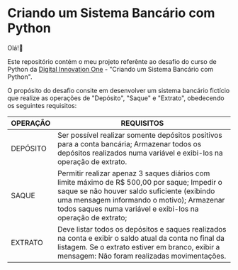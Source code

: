 # Criando um Sistema Bancário com Python
Olá!👋

Este repositório contém o meu projeto referênte ao desafio do curso de Python da [Digital Innovation One](https://web.digitalinnovation.one/home) - "Criando um Sistema Bancário com Python".

O propósito do desafio consite em desenvolver um sistema bancário fictício que realize as operações de "Depósito", "Saque" e "Extrato", obedecendo os seguintes requisitos:

| OPERAÇÃO | REQUISITOS |
| -------- | ------ |
| DEPÓSITO | Ser possível realizar somente depósitos positivos para a conta bancária; Armazenar todos os depósitos realizados numa variável e exibi-los na operação de extrato. |
| SAQUE | Permitir realizar apenaz 3 saques diários com limite máximo de R$ 500,00 por saque; Impedir o saque se não houver saldo suficiente (exibindo uma mensagem informando o motivo); Armazenar todos saques numa variável e exibi-los na operação de extrato;|
| EXTRATO | Deve listar todos os depósitos e saques realizados na conta e exibir o saldo atual da conta no final da listagem. Se o extrato estiver em branco, exibir a mensagem: Não foram realizadas movimentações.|